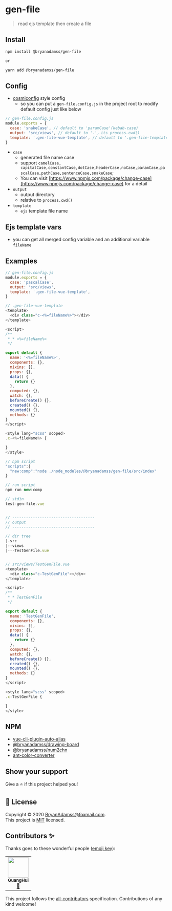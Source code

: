 # gen-file

> read ejs template then create a file

## Install

```sh
npm install @bryanadamss/gen-file

or

yarn add @bryanadamss/gen-file
```

## Config

- [cosmiconfig](https://www.npmjs.com/package/cosmiconfig) style config
  - so you can put a `gen-file.config.js` in the project root to modify default config just like below

```js
// gen-file.config.js
module.exports = {
  case: 'snakeCase', // default to 'paramCase'(kebab-case)
  output: 'src/views', // default to '.'，its process.cwd()
  template: '.gen-file-vue-template', // default to '.gen-file-template',relative to process.cwd()
}
```

- `case`
  - generated file name case
  - support `camelCase, capitalCase,constantCase,dotCase,headerCase,noCase,paramCase,pascalCase,pathCase,sentenceCase,snakeCase`;
  - You can visit [https://www.npmjs.com/package/change-case](https://www.npmjs.com/package/change-case) for a detail
- `output`
  - output directory
  - relative to `process.cwd()`
- `template`
  - `ejs` template file name

## Ejs template vars

- you can get all merged config variable and an additional variable `fileName`

## Examples

```js
// gen-file.config.js
module.exports = {
  case: 'pascalCase',
  output: 'src/views',
  template: '.gen-file-vue-template',
}

// .gen-file-vue-template
<template>
  <div class="c-<%=fileName%>"></div>
</template>

<script>
/**
 * * <%=fileName%>
 */

export default {
  name: '<%=fileName%>',
  components: {},
  mixins: [],
  props: {},
  data() {
    return {}
  },
  computed: {},
  watch: {},
  beforeCreate() {},
  created() {},
  mounted() {},
  methods: {}
}
</script>

<style lang="scss" scoped>
.c-<%=fileName%> {

}
</style>

// npm script
"scripts":{
  "new:comp":"node ./node_modules/@bryanadamss/gen-file/src/index"
}

// run script
npm run new:comp

// stdin
test-gen-file.vue


// ------------------------------------
// output
// ------------------------------------

// dir tree
|-src
|--views
|---TestGenFile.vue


// src/views/TestGenFile.vue
<template>
  <div class="c-TestGenFile"></div>
</template>

<script>
/**
 * * TestGenFile
 */

export default {
  name: 'TestGenFile',
  components: {},
  mixins: [],
  props: {},
  data() {
    return {}
  },
  computed: {},
  watch: {},
  beforeCreate() {},
  created() {},
  mounted() {},
  methods: {}
}
</script>

<style lang="scss" scoped>
.c-TestGenFile {

}
</style>

```

## NPM

- [vue-cli-plugin-auto-alias](https://www.npmjs.com/package/vue-cli-plugin-auto-alias)
- [@bryanadamss/drawing-board](https://www.npmjs.com/package/@bryanadamss/drawing-board)
- [@bryanadamss/num2chn](https://www.npmjs.com/package/@bryanadamss/num2chn)
- [ant-color-converter](https://www.npmjs.com/package/ant-color-converter)

## Show your support

Give a ⭐️ if this project helped you!

## 📝 License

Copyright © 2020 [BryanAdamss@foxmail.com](https://github.com/BryanAdamss).<br />
This project is [MIT](https://github.com/kefranabg/readme-md-generator/blob/master/LICENSE) licensed.

## Contributors ✨

Thanks goes to these wonderful people ([emoji key](https://allcontributors.org/docs/en/emoji-key)):

<!-- ALL-CONTRIBUTORS-LIST:START - Do not remove or modify this section -->
<!-- prettier-ignore-start -->
<!-- markdownlint-disable -->
<table>
  <tr>
    <td align="center"><a href="https://bryanadamss.github.io/"><img src="https://avatars3.githubusercontent.com/u/7441504?v=4" width="64px;" alt=""/><br /><sub><b>GuangHui</b></sub></a><br /><a href="#projectManagement-BryanAdamss" title="Project Management">📆</a></td>
  </tr>
</table>

<!-- markdownlint-enable -->
<!-- prettier-ignore-end -->

<!-- ALL-CONTRIBUTORS-LIST:END -->

This project follows the [all-contributors](https://github.com/all-contributors/all-contributors) specification. Contributions of any kind welcome!
